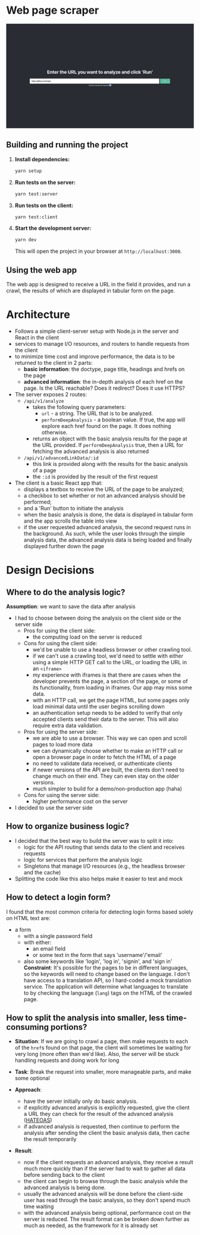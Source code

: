 # Web page scraper

![Landing Page](/screenshots/landing-page.png)

## Building and running the project

1.  **Install dependencies:**

    ```bash
    yarn setup
    ```
2.  **Run tests on the server:**

    ```bash
    yarn test:server
    ```
3.  **Run tests on the client:**

    ```bash
    yarn test:client
    ```
4.  **Start the development server:**

    ```bash
    yarn dev
    ```
    This will open the project in your browser at `http://localhost:3000`.

## Using the web app

The web app is designed to receive a URL in the field it provides, and run a crawl, the results of which are displayed in tabular form on the page.


# Architecture

- Follows a simple client-server setup with Node.js in the server and React in the client
- services to manage I/O resources, and routers to handle requests from the client
- to minimize time cost and improve performance, the data is to be returned to the client in 2 parts:
    - **basic information**: the doctype, page title, headings and hrefs on the page
    - **advanced information**: the in-depth analysis of each href on the page. Is the URL reachable? Does it redirect? Does it use HTTPS?
- The server exposes 2 routes:
  - `/api/v1/analyze`
      - takes the following query parameters:
          - `url` - a string. The URL that is to be analyzed.
          - `performDeepAnalysis` - a boolean value. If true, the app will explore each href found on the page. It does nothing otherwise.
      - returns an object with the basic analysis results for the page at the URL provided. If `performDeepAnalysis` true, then a URL for fetching the advanced analysis is also returned
  - `/api/v1/advancedLinkData/:id`
      - this link is provided along with the results for the basic analysis of a page
      - the `:id` is provided by the result of the first request
- The client is a basic React app that:
    - displays a textbox to receive the URL of the page to be analyzed;
    - a checkbox to set whether or not an advanced analysis should be performed;
    - and a 'Run' button to initiate the analysis
    - when the basic analysis is done, the data is displayed in tabular form and the app scrolls the table into view
    - if the user requested advanced analysis, the second request runs in the background. As such, while the user looks through the simple analysis data, the advanced analysis data is being loaded and finally displayed further down the page

# Design Decisions

## Where to do the analysis logic?

**Assumption**: we want to save the data after analysis
- I had to choose between doing the analysis on the client side or the server side
    - Pros for using the client side:
        - the computing load on the server is reduced
    - Cons for using the client side:
        - we'd be unable to use a headless browser or other crawling tool.
        - if we can't use a crawling tool, we'd need to settle with either using a simple HTTP GET call to the URL, or loading the URL in an `<iframe>`
        - my experience with iframes is that there are cases when the developer prevents the page, a section of the page, or some of its functionality, from loading in iframes. Our app may miss some data.
        - with an HTTP call, we get the page HTML, but some pages only load minimal data until the user begins scrolling down
        - an authentication setup needs to be added to verify that only accepted clients send their data to the server. This will also require extra data validation.
    - Pros for using the server side:
        - we are able to use a browser. This way we can open and scroll pages to load more data
        - we can dynamically choose whether to make an HTTP call or open a browser page in order to fetch the HTML of a page
        - no need to validate data received, or authenticate clients
        - if newer versions of the API are built, the clients don't need to change much on their end. They can even stay on the older versions.
        - much simpler to build for a demo/non-production app (haha)
    - Cons for using the server side:
        - higher performance cost on the server
- I decided to use the server side

## How to organize business logic?

- I decided that the best way to build the server was to split it into:
    - logic for the API routing that sends data to the client and receives requests
    - logic for services that perform the analysis logic
    - Singletons that manage I/O resources (e.g., the headless browser and the cache)
- Splitting the code like this also helps make it easier to test and mock

## How to detect a login form?

I found that the most common criteria for detecting login forms based solely on HTML text are:
- a form
    - with a single password field
    - with either:
        - an email field
        - or some text in the form that says 'username'/'email'
    - also some keywords like 'login', 'log in', 'signin', and 'sign in'
**Constraint**: It's possible for the pages to be in different languages, so the keywords will need to change based on the language. I don't have access to a translation API, so I hard-coded a mock translation service. The application will determine what languages to translate to by checking the language (`lang`) tags on the HTML of the crawled page.

## How to split the analysis into smaller, less time-consuming portions?

- **Situation**: If we are going to crawl a page, then make requests to each of the `href`s found on that page, the client will sometimes be waiting for very long (more often than we'd like). Also, the server will be stuck handling requests and doing work for long

- **Task**: Break the request into smaller, more manageable parts, and make some optional
- **Approach**:
    - have the server initially only do basic analysis.
    - if explicitly advanced analysis is explicitly requested, give the client a URL they can check for the result of the advanced analysis ([HATEOAS](https://en.wikipedia.org/wiki/HATEOAS))
    - if advanced analysis is requested, then continue to perform the analysis after sending the client the basic analysis data, then cache the result temporarily
- **Result**:
    - now if the client requests an advanced analysis, they receive a result much more quickly than if the server had to wait to gather all data before sending back to the client
    - the client can begin to browse through the basic analysis while the advanced analysis is being done.
    - usually the advanced analysis will be done before the client-side user has read through the basic analysis, so they don't spend much time waiting
    - with the advanced analysis being optional, performance cost on the server is reduced.
The result format can be broken down further as much as needed, as the framework for it is already set
